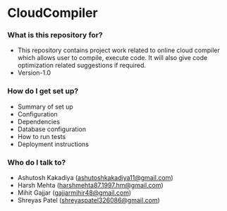 # CloudCompiler

### What is this repository for? ###

* This repository contains project work related to online cloud compiler which allows user to compile, execute code. It will also give code optimization related suggestions if required.
* Version-1.0

### How do I get set up? ###

* Summary of set up
* Configuration
* Dependencies
* Database configuration
* How to run tests
* Deployment instructions

### Who do I talk to? ###

* Ashutosh Kakadiya (ashutoshkakadiya11@gmail.com)
* Harsh Mehta (harshmehta87.1997.hm@gmail.com)
* Mihit Gajjar (gajjarmihir48@gmail.com)
* Shreyas Patel (shreyaspatel326086@gmail.com)

